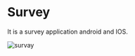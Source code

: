 # Survey
 It is a survey application android and IOS.
 
 ![survay](https://user-images.githubusercontent.com/68201045/91086783-34d09800-e671-11ea-967c-6d0006672109.gif)
